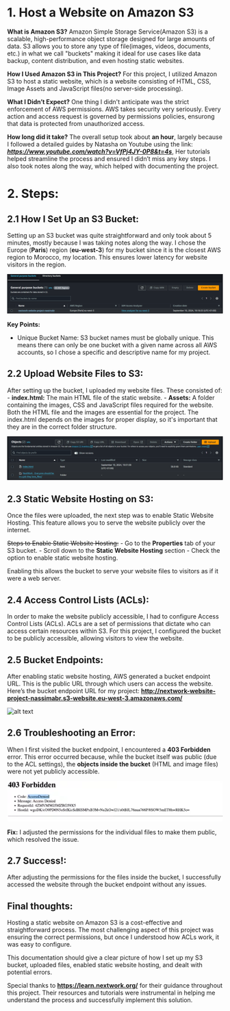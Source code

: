 # 1. Host a Website on Amazon S3

**What is Amazon S3?**
Amazon Simple Storage Service(Amazon S3) is a scalable, high-performance object storage designed for large amounts of data. S3 allows you to store any type of file(images, videos,
documents, etc.) in what we call "buckets" making it ideal for use cases like data backup, content distribution, and even hosting static websites.

**How I Used Amazon S3 in This Project?**
For this project, I utilized Amazon S3 to host a static website, which is a website consisting of HTML, CSS, Image Assets and JavaScript files(no server-side processing).

**What I Didn’t Expect?**
One thing I didn't anticipate was the strict enforcement of AWS permissions. AWS takes security very seriously. Every action and access request is governed by permissions policies, ensurong that data is protected from unauthorized access.

**How long did it take?**
The overall setup took about **an hour**, largely because I followed a detailed guides by Natasha on Youtube using the link: ***https://www.youtube.com/watch?v=VfPj4JY-0P8&t=4s***, Her tutorials helped streamline the process and ensured I didn’t miss any key steps. I also took notes along the way, which helped with documenting the project.

# 2. Steps:

## 2.1 How I Set Up an S3 Bucket:

Setting up an S3 bucket was quite straightforward and only took about 5 minutes, mostly because I was taking notes along the way. I chose the Europe (**Paris**) region (**eu-west-3**) for my bucket since it is the closest AWS region to Morocco, my location. This ensures lower latency for website visitors in the region.

![alt text](screenshots/bucket-creation.PNG)

**Key Points:**
  - Unique Bucket Name: S3 bucket names must be globally unique. This means there can only be one bucket with a given name across all AWS accounts, so I chose a specific and descriptive name for my project.

## 2.2 Upload Website Files to S3:

After setting up the bucket, I uploaded my website files. These consisted of:
    - **index.html:** The main HTML file of the static website.
    - **Assets:** A folder containing the images, CSS and JavaScript files required for the website.
Both the HTML file and the images are essential for the project. The index.html depends on the images for proper display, so it's important that they are in the correct folder structure.

![alt text](screenshots/objects-upload.PNG)

## 2.3 Static Website Hosting on S3:

Once the files were uploaded, the next step was to enable Static Website Hosting. This feature allows you to serve the website publicly over the internet.

~~Steps to Enable Static Website Hosting:~~
    - Go to the **Properties** tab of your S3 bucket. 
    - Scroll down to the **Static Website Hosting** section
    - Check the option to enable static website hosting.

Enabling this allows the bucket to serve your website files to visitors as if it were a web server.

## 2.4 Access Control Lists (ACLs):

In order to make the website publicly accessible, I had to configure Access Control Lists (ACLs). ACLs are a set of permissions that dictate who can access certain resources within S3. For this project, I configured the bucket to be publicly accessible, allowing visitors to view the website.

## 2.5 Bucket Endpoints:

After enabling static website hosting, AWS generated a bucket endpoint URL. This is the public URL through which users can access the website.
Here’s the bucket endpoint URL for my project: **http://nextwork-website-project-nassimabr.s3-website.eu-west-3.amazonaws.com/**

![alt text](screenshots/bucket-endpoints.PNG)

## 2.6 Troubleshooting an Error:

When I first visited the bucket endpoint, I encountered a **403 Forbidden** error. This error occurred because, while the bucket itself was public (due to the ACL settings), the **objects inside the bucket** (HTML and image files) were not yet publicly accessible.

![alt text](screenshots/403-status.PNG)

**Fix:**
I adjusted the permissions for the individual files to make them public, which resolved the issue.

## 2.7 Success!:

After adjusting the permissions for the files inside the bucket, I successfully accessed the website through the bucket endpoint without any issues.

## Final thoughts:

Hosting a static website on Amazon S3 is a cost-effective and straightforward process. The most challenging aspect of this project was ensuring the correct permissions, but once I understood how ACLs work, it was easy to configure.

This documentation should give a clear picture of how I set up my S3 bucket, uploaded files, enabled static website hosting, and dealt with potential errors.

Special thanks to **https://learn.nextwork.org/** for their guidance throughout this project. Their resources and tutorials were instrumental in helping me understand the process and successfully implement this solution.
